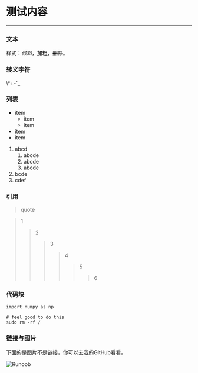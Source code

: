 # 测试内容
---

### 文本
样式：*倾斜*，**加粗**，~~删除~~。

### 转义字符
\\\*\+\-\`\_

### 列表
* item
    * item
    * item
* item
* item

1. abcd
    1. abcde
    2. abcde
    3. abcde
2. bcde
3. cdef

### 引用
> quote

> 1
>> 2
>>> 3
>>>> 4
>>>>> 5
>>>>>> 6

### 代码块

`import numpy as np`

```
# feel good to do this
sudo rm -rf /
```

### 链接与图片

下面的是图片不是链接，你可以去[我](https://github.com/guyaqi)的GitHub看看。

![Runoob](https://www.runoob.com/wp-content/themes/runoob/assets/img/runoob-logo.png)





